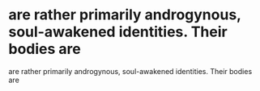 # are rather primarily androgynous, soul-awakened identities. Their bodies are

are rather primarily androgynous, soul-awakened identities. Their bodies are